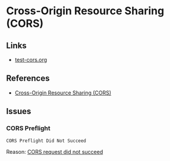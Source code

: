 # Cross-Origin Resource Sharing (CORS)

## Links

- [test-cors.org](https://test-cors.org/)

## References

- [Cross-Origin Resource Sharing (CORS)](https://developer.mozilla.org/en-US/docs/Web/HTTP/CORS)

## Issues

### CORS Preflight

```log
CORS Preflight Did Not Succeed
```

Reason: [CORS request did not succeed](https://developer.mozilla.org/en-US/docs/Web/HTTP/CORS/Errors/CORSDidNotSucceed)
